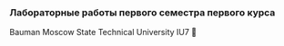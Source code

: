 ### Лабораторные работы первого семестра первого курса

Bauman Moscow State Technical University IU7 💙
